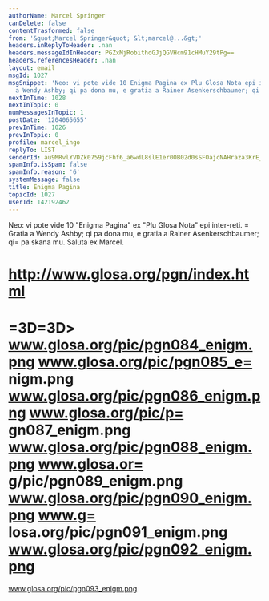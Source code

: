 ```yaml
---
authorName: Marcel Springer
canDelete: false
contentTrasformed: false
from: '&quot;Marcel Springer&quot; &lt;marcel@...&gt;'
headers.inReplyToHeader: .nan
headers.messageIdInHeader: PGZxMjRobithdGJjQGVHcm91cHMuY29tPg==
headers.referencesHeader: .nan
layout: email
msgId: 1027
msgSnippet: 'Neo: vi pote vide 10 Enigma Pagina ex Plu Glosa Nota epi inter-reti.  Gratia
  a Wendy Ashby; qi pa dona mu, e gratia a Rainer Asenkerschbaumer; qi pa skana'
nextInTime: 1028
nextInTopic: 0
numMessagesInTopic: 1
postDate: '1204065655'
prevInTime: 1026
prevInTopic: 0
profile: marcel_ingo
replyTo: LIST
senderId: au9MRvlYVDZk0759jcFhf6_a6wdL8slE1er0OB02d0sSFOajcNAHraza3KrE_cgBqxtsv0BUoJAtFwlZMK5hk4P0cL2Y5NOY0MBOgNpq
spamInfo.isSpam: false
spamInfo.reason: '6'
systemMessage: false
title: Enigma Pagina
topicId: 1027
userId: 142192462
---
```



Neo: vi pote vide 10 "Enigma Pagina" ex "Plu Glosa Nota" epi
inter-reti.  =
Gratia a Wendy Ashby; qi pa dona mu, e gratia a Rainer
Asenkerschbaumer; qi=
 pa skana mu.  Saluta ex Marcel. 

http://www.glosa.org/pgn/index.html 
 =
=3D=3D> www.glosa.org/pic/pgn084_enigm.png 
     www.glosa.org/pic/pgn085_e=
nigm.png 
     www.glosa.org/pic/pgn086_enigm.png 
     www.glosa.org/pic/p=
gn087_enigm.png 
     www.glosa.org/pic/pgn088_enigm.png 
     www.glosa.or=
g/pic/pgn089_enigm.png 
     www.glosa.org/pic/pgn090_enigm.png 
     www.g=
losa.org/pic/pgn091_enigm.png 
     www.glosa.org/pic/pgn092_enigm.png 
   =
  www.glosa.org/pic/pgn093_enigm.png 




